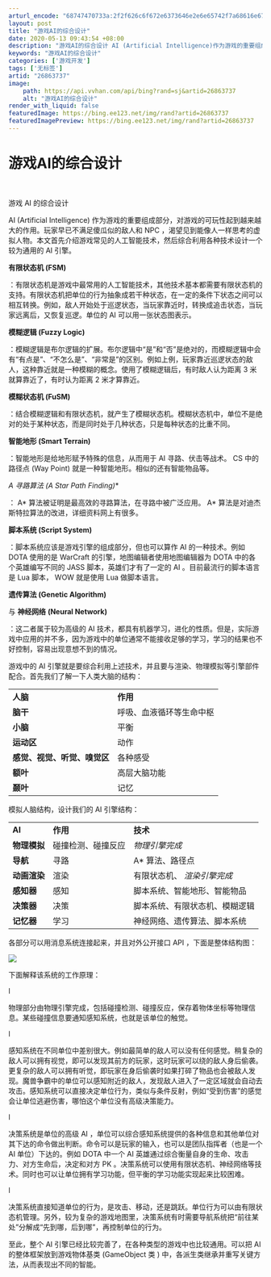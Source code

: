 ```yaml
---
arturl_encode: "68747470733a:2f2f626c6f672e6373646e2e6e65742f7a68616e6768656675:2f61727469636c652f64657461696c732f3236383633373337"
layout: post
title: "游戏AI的综合设计"
date: 2020-05-13 09:43:54 +08:00
description: "﻿﻿游戏AI的综合设计 AI (Artificial Intelligence)作为游戏的重要组成部"
keywords: "游戏AI的综合设计"
categories: ['游戏开发']
tags: ['无标签']
artid: "26863737"
image:
    path: https://api.vvhan.com/api/bing?rand=sj&artid=26863737
    alt: "游戏AI的综合设计"
render_with_liquid: false
featuredImage: https://bing.ee123.net/img/rand?artid=26863737
featuredImagePreview: https://bing.ee123.net/img/rand?artid=26863737
---
```


# 游戏AI的综合设计

﻿﻿

游戏
AI
的综合设计

AI (Artificial Intelligence)
作为游戏的重要组成部分，对游戏的可玩性起到越来越大的作用。玩家早已不满足傻瓜似的敌人和
NPC
，渴望见到能像人一样思考的虚拟人物。本文首先介绍游戏常见的人工智能技术，然后综合利用各种技术设计一个较为通用的
AI
引擎。

**有限状态机
(FSM)**

：有限状态机是游戏中最常用的人工智能技术，其他技术基本都需要有限状态机的支持。有限状态机把单位的行为抽象成若干种状态，在一定的条件下状态之间可以相互转换。例如，敌人开始处于巡逻状态，当玩家靠近时，转换成追击状态，当玩家远离后，又恢复巡逻。单位的
AI
可以用一张状态图表示。

**模糊逻辑
(Fuzzy Logic)**

：模糊逻辑是布尔逻辑的扩展。布尔逻辑中“是”和“否”是绝对的，而模糊逻辑中会有“有点是”、“不怎么是”、“非常是”的区别。例如上例，玩家靠近巡逻状态的敌人，这种靠近就是一种模糊的概念。使用了模糊逻辑后，有时敌人认为距离
3
米就算靠近了，有时认为距离
2
米才算靠近。

**模糊状态机
(FuSM)**

：结合模糊逻辑和有限状态机，就产生了模糊状态机。模糊状态机中，单位不是绝对的处于某种状态，而是同时处于几种状态，只是每种状态的比重不同。

**智能地形
(Smart Terrain)**

：智能地形是给地形赋予特殊的信息，从而用于
AI
寻路、伏击等战术。
CS
中的路径点
(Way Point)
就是一种智能地形。相似的还有智能物品等。

**A*
寻路算法
(A Star Path Finding)**

：
A*
算法被证明是最高效的寻路算法，在寻路中被广泛应用。
A*
算法是对迪杰斯特拉算法的改进，详细资料网上有很多。

**脚本系统
(Script System)**

：脚本系统应该是游戏引擎的组成部分，但也可以算作
AI
的一种技术。例如
DOTA
使用的是
WarCraft
的引擎，地图编辑者使用地图编辑器为
DOTA
中的各个英雄编写不同的
JASS
脚本，英雄们才有了一定的
AI
。目前最流行的脚本语言是
Lua
脚本，
WOW
就是使用
Lua
做脚本语言。

**遗传算法
(Genetic Algorithm)**

与
**神经网络**
**(Neural Network)**

：这二者属于较为高级的
AI
技术，都具有机器学习，进化的性质。但是，实际游戏中应用的并不多，因为游戏中的单位通常不能接收足够的学习，学习的结果也不好控制，容易出现意想不到的情况。

游戏中的
AI
引擎就是要综合利用上述技术，并且要与渲染、物理模拟等引擎部件配合。首先我们了解一下人类大脑的结构：

|  |  |
| --- | --- |
| **人脑** | **作用** |
| **脑干** | 呼吸、血液循环等生命中枢 |
| **小脑** | 平衡 |
| **运动区** | 动作 |
| **感觉、视觉、听觉、嗅觉区** | 各种感受 |
| **额叶** | 高层大脑功能 |
| **颞叶** | 记忆 |

模拟人脑结构，设计我们的
AI
引擎结构：

|  |  |  |
| --- | --- | --- |
| **AI** | **作用** | **技术** |
| **物理模拟** | 碰撞检测、碰撞反应 | *物理引擎完成* |
| **导航** | 寻路 | A*  算法、路径点 |
| **动画渲染** | 渲染 | 有限状态机、 *渲染引擎完成* |
| **感知器** | 感知 | 脚本系统、智能地形、智能物品 |
| **决策器** | 决策 | 脚本系统、有限状态机、模糊逻辑 |
| **记忆器** | 学习 | 神经网络、遗传算法、脚本系统 |

各部分可以用消息系统连接起来，并且对外公开接口
API
，下面是整体结构图：

![](https://i-blog.csdnimg.cn/blog_migrate/af0db6af51b70d2ae5f8650b4f83831a.jpeg)

下面解释该系统的工作原理：

l

物理部分由物理引擎完成，包括碰撞检测、碰撞反应，保存着物体坐标等物理信息。某些碰撞信息要通知感知系统，也就是该单位的触觉。

l

感知系统在不同单位中差别很大。例如最简单的敌人可以没有任何感觉。稍复杂的敌人可以拥有视觉，即可以发现其前方的玩家，这时玩家可以绕的敌人身后偷袭。更复杂的敌人可以拥有听觉，即玩家在身后偷袭时如果打碎了物品也会被敌人发现。魔兽争霸中的单位可以感知附近的敌人，发现敌人进入了一定区域就会自动去攻击。感知系统可以直接决定单位行为，类似与条件反射，例如“受到伤害”的感觉会让单位逃避伤害，哪怕这个单位没有高级决策能力。

l

决策系统是单位的高级
AI
，单位可以综合感知系统提供的各种信息和其他单位对其下达的命令做出判断。命令可以是玩家的输入，也可以是团队指挥者（也是一个
AI
单位）下达的。例如
DOTA
中一个
AI
英雄通过综合衡量自身的生命、攻击力、对方生命后，决定和对方
PK
。决策系统可以使用有限状态机、神经网络等技术。同时也可以让单位拥有学习功能，但平衡的学习功能实现起来比较困难。

l

决策系统直接知道单位的行为，是攻击、移动，还是跳跃。单位行为可以由有限状态机管理。另外，较为复杂的游戏地图里，决策系统有时需要导航系统把“前往某处”分解成“先到哪，后到哪”，再控制单位的行为。

至此，整个
AI
引擎已经比较完善了，在各种类型的游戏中也比较通用。可以把
AI
的整体框架放到游戏物体基类
(GameObject
类
)
中，各派生类继承并重写关键方法，从而表现出不同的智能。